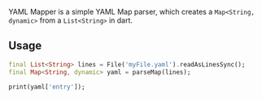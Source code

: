 <!--
This README describes the package. If you publish this package to pub.dev,
this README's contents appear on the landing page for your package.

For information about how to write a good package README, see the guide for
[writing package pages](https://dart.dev/guides/libraries/writing-package-pages).

For general information about developing packages, see the Dart guide for
[creating packages](https://dart.dev/guides/libraries/create-library-packages)
and the Flutter guide for
[developing packages and plugins](https://flutter.dev/developing-packages).
-->

YAML Mapper is a simple YAML Map parser, which creates a `Map<String, dynamic>` from a `List<String>` in dart.

## Usage

```dart
final List<String> lines = File('myFile.yaml').readAsLinesSync();
final Map<String, dynamic> yaml = parseMap(lines);

print(yaml['entry']);
```
